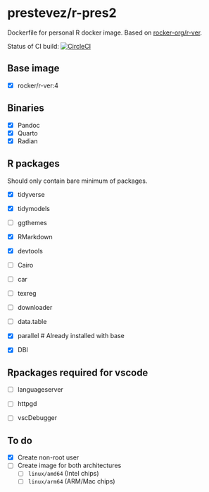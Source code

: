 # prestevez/r-pres2

Dockerfile for personal R docker image. Based on [rocker-org/r-ver](https://github.com/rocker-org/rocker-versioned2).

Status of CI build: [![CircleCI](https://circleci.com/gh/prestevez/r-pres/tree/master.svg?style=svg)](https://circleci.com/gh/prestevez/r-pres/tree/master)

## Base image

- [x] rocker/r-ver:4

## Binaries

- [x] Pandoc
- [x] Quarto
- [x] Radian

## R packages

Should only contain bare minimum of packages.

- [x] tidyverse
- [x] tidymodels
- [ ] ggthemes
- [x] RMarkdown
- [x] devtools
- [ ] Cairo
- [ ] car
- [ ] texreg
- [ ] downloader
- [ ] data.table
- [x] parallel # Already installed with base
- [x] DBI


## Rpackages required for vscode
- [ ] languageserver
- [ ] httpgd
- [ ] vscDebugger


## To do

- [x] Create non-root user
- [ ] Create image for both architectures
    - [ ] `linux/amd64` (Intel chips)
    - [ ] `linux/arm64` (ARM/Mac chips)
